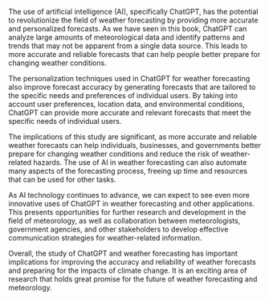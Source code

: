 
The use of artificial intelligence (AI), specifically ChatGPT, has the potential to revolutionize the field of weather forecasting by providing more accurate and personalized forecasts. As we have seen in this book, ChatGPT can analyze large amounts of meteorological data and identify patterns and trends that may not be apparent from a single data source. This leads to more accurate and reliable forecasts that can help people better prepare for changing weather conditions.

The personalization techniques used in ChatGPT for weather forecasting also improve forecast accuracy by generating forecasts that are tailored to the specific needs and preferences of individual users. By taking into account user preferences, location data, and environmental conditions, ChatGPT can provide more accurate and relevant forecasts that meet the specific needs of individual users.

The implications of this study are significant, as more accurate and reliable weather forecasts can help individuals, businesses, and governments better prepare for changing weather conditions and reduce the risk of weather-related hazards. The use of AI in weather forecasting can also automate many aspects of the forecasting process, freeing up time and resources that can be used for other tasks.

As AI technology continues to advance, we can expect to see even more innovative uses of ChatGPT in weather forecasting and other applications. This presents opportunities for further research and development in the field of meteorology, as well as collaboration between meteorologists, government agencies, and other stakeholders to develop effective communication strategies for weather-related information.

Overall, the study of ChatGPT and weather forecasting has important implications for improving the accuracy and reliability of weather forecasts and preparing for the impacts of climate change. It is an exciting area of research that holds great promise for the future of weather forecasting and meteorology.

